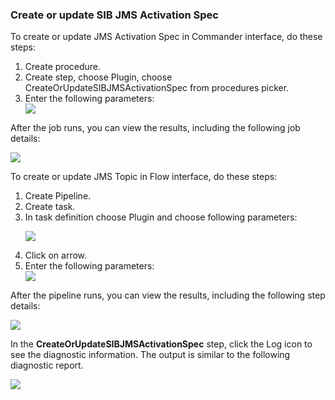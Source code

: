 <h3>Create or update SIB JMS Activation Spec</h3>
                <p>To create or update JMS Activation Spec in Commander interface, do these steps:</p>
                <ol>
                    <li>Create procedure.</li>
                    <li>Create step, choose Plugin, choose CreateOrUpdateSIBJMSActivationSpec from
                    procedures picker.</li>
                    <li>Enter the following parameters: </li>
                    <img src="../../plugins/EC-WebSphere/images/CreateOrUpdateSIBJMSActivationSpec/ProcedureConfig.png" />
                </ol>
                <p>After the job runs, you can view the results, including the following
                job details:</p>
                <img src="../../plugins/EC-WebSphere/images/CreateOrUpdateSIBJMSActivationSpec/ProcedureResult.png" />
                <p>To create or update JMS Topic in Flow interface, do these steps:</p>
                <ol>
                    <li>Create Pipeline.</li>
                    <li>Create task.</li>
                    <li>In task definition choose Plugin and choose following parameters:
                    <p><img src="../../plugins/EC-WebSphere/images/CreateOrUpdateSIBJMSActivationSpec/PipelinePicker.png" /></p>
                    </li>
                    <li>Click on arrow.</li>
                    <li>Enter the following parameters: </li>
                    <img src="../../plugins/EC-WebSphere/images/CreateOrUpdateSIBJMSActivationSpec/PipelineConfig.png" />
                </ol>
                <p>After the pipeline runs, you can view the results, including the
                following step details:</p>
                <img src="../../plugins/EC-WebSphere/images/CreateOrUpdateSIBJMSActivationSpec/PipelineResult.png" />
                <p>In the <b>CreateOrUpdateSIBJMSActivationSpec</b> step, click the Log icon to see
                the diagnostic information. The output is similar to the following
                diagnostic report.</p>
                <img src="../../plugins/EC-WebSphere/images/CreateOrUpdateSIBJMSActivationSpec/ProcedureLog.png" />